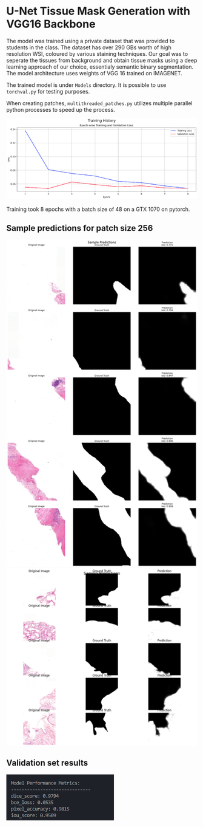 # U-Net Tissue Mask Generation with VGG16 Backbone

The model was trained using a private dataset that was provided to students in the class. The dataset has over 290 GBs worth of high resolution WSI, coloured by various staining techniques. Our goal was to seperate the tissues from background and obtain tissue masks using a deep learning approach of our choice, essentialy semantic binary segmentation. 
The model architecture uses weights of VGG 16 trained on IMAGENET. 

The trained model is under `Models` directory. It is possible to use `torchval.py` for testing purposes.

When creating patches, `multithreaded_patches.py` utilizes multiple parallel python processes to speed up the process.

![Training history][history]

Training took 8 epochs with a batch size of 48 on a GTX 1070 on pytorch. 

## Sample predictions for patch size 256
![sample_predictions_256_48_0.png][pred1]
![sample_predictions_256_48_0.png][pred2]

## Validation set results

![Results][def]


[history]: image-1.png
[pred1]: sample_predictions_256_48_0.png
[pred2]: pred.png
[def]: image-2.png